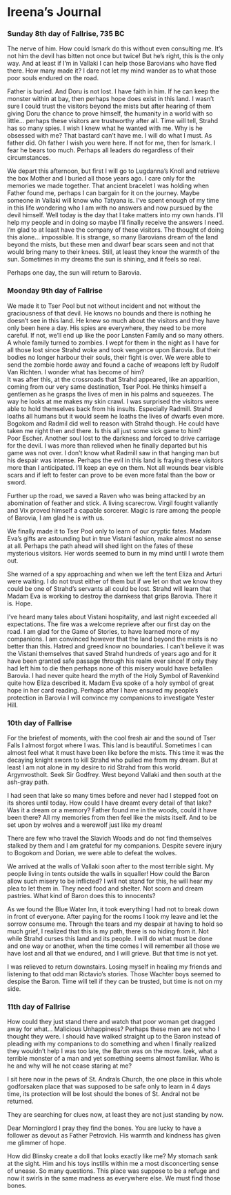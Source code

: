 # Ireena’s Journal
### Sunday 8th day of Fallrise, 735 BC

The nerve of him. How could Ismark do this without even consulting me. It’s not him the devil has bitten not once but twice! But he’s right, this is the only way. And at least if I’m in Vallaki I can help those Barovians who have fled there. How many made it? I dare not let my mind wander as to what those poor souls endured on the road.  

Father is buried. And Doru is not lost. I have faith in him. If he can keep the monster within at bay, then perhaps hope does exist in this land. I wasn’t sure I could trust the visitors beyond the mists but after hearing of them giving Doru the chance to prove himself, the humanity in a world with so little... perhaps these visitors are trustworthy after all. Time will tell, Strahd has so many spies. I wish I knew what he wanted with me. Why is he obsessed with me? That bastard can’t have me. I will do what I must. As father did. Oh father I wish you were here. If not for me, then for Ismark. I fear he bears too much. Perhaps all leaders do regardless of their circumstances.  

We depart this afternoon, but first I will go to Lugdanna’s Knoll and retrieve the box Mother and I buried all those years ago. I care only for the memories we made together. That ancient bracelet I was holding when Father found me, perhaps I can bargain for it on the journey.  Maybe someone in Vallaki will know who Tatyana is. I’ve spent enough of my time in this life wondering who I am with no answers and now pursued by the devil himself. Well today is the day that I take matters into my own hands. I’ll help my people and in doing so maybe I’ll finally receive the answers I need.  
I’m glad to at least have the company of these visitors. The thought of doing this alone... impossible. It is strange, so many Barovians dream of the land beyond the mists, but these men and dwarf bear scars seen and not that would bring many to their knees. Still, at least they know the warmth of the sun. Sometimes in my dreams the sun is shining, and it feels so real.  

Perhaps one day, the sun will return to Barovia.

### Moonday 9th day of Fallrise

We made it to Tser Pool but not without incident and not without the graciousness of that devil. He knows no bounds and there is nothing he doesn’t see in this land. He knew so much about the visitors and they have only been here a day. His spies are everywhere, they need to be more careful. If not, we’ll end up like the poor Lansten Family and so many others. A whole family turned to zombies. I wept for them in the night as I have for all those lost since Strahd woke and took vengence upon Barovia. But their bodies no longer harbour their souls, their fight is over. We were able to send the zombie horde away and found a cache of weapons left by Rudolf Van Richten. I wonder what has become of him?  
It was after this, at the crossroads that Strahd appeared, like an apparition, coming from our very same destination, Tser Pool. He thinks himself a gentlemen as he grasps the lives of men in his palms and squeezes. The way he looks at me makes my skin crawl. I was surprised the visitors were able to hold themselves back from his insults. Especially Radmill. Strahd loaths all humans but it would seem he loaths the lives of dwarfs even more. Bogokom and Radmil did well to reason with Strahd though. He could have taken me right then and there. Is this all just some sick game to him?  
Poor Escher. Another soul lost to the darkness and forced to drive carriage for the devil. I was more than relieved when he finally departed but his game was not over. I don’t know what Radmill saw in that hanging man but his despair was intense. Perhaps the evil in this land is fraying these visitors more than I anticipated. I’ll keep an eye on them. Not all wounds bear visible scars and if left to fester can prove to be even more fatal than the bow or sword.

Further up the road, we saved a Raven who was being attacked by an abomination of feather and stick. A living scarecrow. Virgil fought valiantly and Vix proved himself a capable sorcerer. Magic is rare among the people of Barovia, I am glad he is with us.  

We finally made it to Tser Pool only to learn of our cryptic fates. Madam Eva’s gifts are astounding but in true Vistani fashion, make almost no sense at all. Perhaps the path ahead will shed light on the fates of these mysterious visitors. Her words seemed to burn in my mind until I wrote them out.  

She warned of a spy approaching and when we left the tent Eliza and Arturi were waiting. I do not trust either of them but if we let on that we know they could be one of Strahd’s servants all could be lost. Strahd will learn that Madam Eva is working to destroy the darnkess that grips Barovia. There it is. Hope.

I’ve heard many tales about Vistani hospitality, and last night exceeded all expectations. The fire was a welcome reprieve after our first day on the road.  I am glad for the Game of Stories, to have learned more of my companions. I am convinced however that the land beyond the mists is no better than this. Hatred and greed know no boundaries. I can’t believe it was the Vistani themselves that saved Strahd hundreds of years ago and for it have been granted safe passage through his realm ever since! If only they had left him to die then perhaps none of this misery would have befallen Barovia. I had never quite heard the myth of the Holy Symbol of Ravenkind quite how Eliza described it. Madam Eva spoke of a holy symbol of great hope in her card reading. Perhaps after I have ensured my people’s protection in Barovia I will convince my companions to investigate Yester Hill.  

### 10th day of Fallrise

For the briefest of moments, with the cool fresh air and the sound of Tser Falls I almost forgot where I was. This land is beautiful. Sometimes I can almost feel what it must have been like before the mists. This time it was the decaying knight sworn to kill Strahd who pulled me from my dream. But at least I am not alone in my desire to rid Strahd from this world. Argynvostholt. Seek Sir Godfrey. West beyond Vallaki and then south at the ash-gray path.

I had seen that lake so many times before and never had I stepped foot on its shores until today. How could I have dreamt every detail of that lake? Was it a dream or a memory? Father found me in the woods, could it have been there? All my memories from then feel like the mists itself. And to be set upon by wolves and a werewolf just like my dream! 

There are few who travel the Slavich Woods and do not find themselves stalked by them and I am grateful for my companions. Despite severe injury to Bogokom and Dorian, we were able to defeat the wolves.  

We arrived at the walls of Vallaki soon after to the most terrible sight. My people living in tents outside the walls in squaller! How could the Baron allow such misery to be inflicted? I will not stand for this, he will hear my plea to let them in. They need food and shelter. Not scorn and dream pastries. What kind of Baron does this to innocents?

As we found the Blue Water Inn, it took everything I had not to break down in front of everyone. After paying for the rooms I took my leave and let the sorrow consume me.  Through the tears and my despair at having to hold so much grief, I realized that this is my path, there is no hiding from it. Not while Strahd curses this land and its people. I will do what must be done and one way or another, when the time comes I will remember all those we have lost and all that we endured, and I will grieve. But that time is not yet. 

I was relieved to return downstairs. Losing myself in healing my friends and listening to that odd man Rictavio’s stories.  Those Wachter boys seemed to despise the Baron. Time will tell if they can be trusted, but time is not on my side.


### 11th day of Fallrise

How could they just stand there and watch that poor woman get dragged away for what… Malicious Unhappiness? Perhaps these men are not who I thought they were. I should have walked straight up to the Baron instead of pleading with my companions to do something and when I finally realized they wouldn’t help I was too late, the Baron was on the move. Izek, what a terrible monster of a man and yet something seems almost familiar. Who is he and why will he not cease staring at me?

I sit here now in the pews of St. Andrals Church, the one place in this whole godforsaken place that was supposed to be safe only to learn in 4 days time, its protection will be lost should the bones of St. Andral not be returned.  

They are searching for clues now, at least they are not just standing by now. 

Dear Morninglord I pray they find the bones. You are lucky to have a follower as devout as Father Petrovich. His warmth and kindness has given me glimmer of hope. 

How did Blinsky create a doll that looks exactly like me? My stomach sank at the sight. Him and his toys instills within me a most disconcerting sense of unease. So many questions. This place was suppose to be a refuge and now it swirls in the same madness as everywhere else.
We must find those bones.

